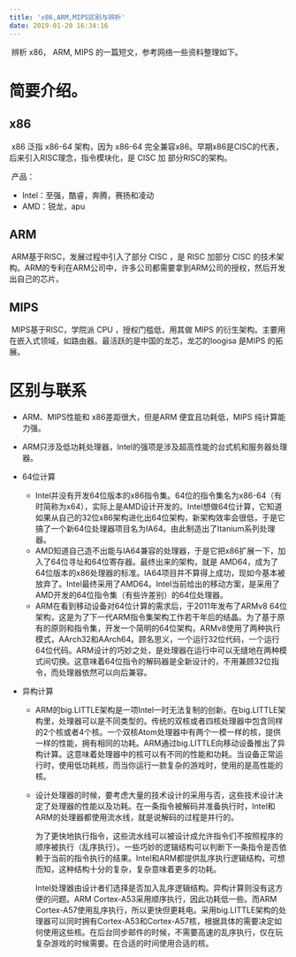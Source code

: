 ```yaml
---
title: 'x86,ARM,MIPS区别与辨析'
date: 2019-01-20 16:34:16
---
```


​	辨析 x86， ARM, MIPS 的一篇短文，参考网络一些资料整理如下。

<!--more-->

# 简要介绍。

## x86

​	x86 泛指 x86-64 架构，因为 x86-64 完全兼容x86。早期x86是CISC的代表，后来引入RISC理念，指令模块化，是 CISC 加 部分RISC的架构。

​	产品：

* Intel：至强，酷睿，奔腾，赛扬和凌动
* AMD：锐龙，apu

## ARM

​	ARM基于RISC，发展过程中引入了部分 CISC ，是 RISC 加部分 CISC 的技术架构。ARM的专利在ARM公司中，许多公司都需要拿到ARM公司的授权，然后开发出自己的芯片。

## MIPS

​	MIPS基于RISC，学院派 CPU ，授权门槛低，用其做 MIPS 的衍生架构。主要用在嵌入式领域，如路由器。最活跃的是中国的龙芯，龙芯的loogisa 是MIPS 的拓展。

# 区别与联系

* ARM、MIPS性能和 x86差距很大，但是ARM 便宜且功耗低，MIPS 纯计算能力强。

* ARM只涉及低功耗处理器，Intel的强项是涉及超高性能的台式机和服务器处理器。

* 64位计算

  * Intel并没有开发64位版本的x86指令集。64位的指令集名为x86-64（有时简称为x64），实际上是AMD设计开发的。Intel想做64位计算，它知道如果从自己的32位x86架构进化出64位架构，新架构效率会很低，于是它搞了一个新64位处理器项目名为IA64。由此制造出了Itanium系列处理器。
  * AMD知道自己造不出能与IA64兼容的处理器，于是它把x86扩展一下，加入了64位寻址和64位寄存器。最终出来的架构，就是 AMD64，成为了64位版本的x86处理器的标准。IA64项目并不算得上成功，现如今基本被放弃了。Intel最终采用了AMD64。Intel当前给出的移动方案，是采用了AMD开发的64位指令集（有些许差别）的64位处理器。
  * ARM在看到移动设备对64位计算的需求后，于2011年发布了ARMv8 64位架构，这是为了下一代ARM指令集架构工作若干年后的结晶。为了基于原有的原则和指令集，开发一个简明的64位架构，ARMv8使用了两种执行模式，AArch32和AArch64。顾名思义，一个运行32位代码，一个运行64位代码。ARM设计的巧妙之处，是处理器在运行中可以无缝地在两种模式间切换。这意味着64位指令的解码器是全新设计的，不用兼顾32位指令，而处理器依然可以向后兼容。

* 异构计算

  * ARM的big.LITTLE架构是一项Intel一时无法复制的创新。在big.LITTLE架构里，处理器可以是不同类型的。传统的双核或者四核处理器中包含同样的2个核或者4个核。一个双核Atom处理器中有两个一模一样的核，提供一样的性能，拥有相同的功耗。ARM通过big.LITTLE向移动设备推出了异构计算。这意味着处理器中的核可以有不同的性能和功耗。当设备正常运行时，使用低功耗核，而当你运行一款复杂的游戏时，使用的是高性能的核。

  * 设计处理器的时候，要考虑大量的技术设计的采用与否，这些技术设计决定了处理器的性能以及功耗。在一条指令被解码并准备执行时，Intel和ARM的处理器都使用流水线，就是说解码的过程是并行的。

    为了更快地执行指令，这些流水线可以被设计成允许指令们不按照程序的顺序被执行（乱序执行）。一些巧妙的逻辑结构可以判断下一条指令是否依赖于当前的指令执行的结果。Intel和ARM都提供乱序执行逻辑结构，可想而知，这种结构十分的复杂，复杂意味着更多的功耗。

    Intel处理器由设计者们选择是否加入乱序逻辑结构。异构计算则没有这方便的问题。ARM Cortex-A53采用顺序执行，因此功耗低一些。而ARM Cortex-A57使用乱序执行，所以更快但更耗电。采用big.LITTLE架构的处理器可以同时拥有Cortex-A53和Cortex-A57核，根据具体的需要决定如何使用这些核。在后台同步邮件的时候，不需要高速的乱序执行，仅在玩复杂游戏的时候需要。在合适的时间使用合适的核。

